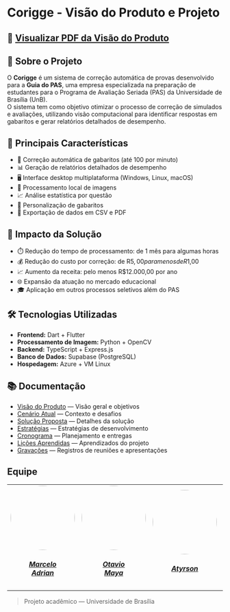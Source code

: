 # Corigge - Visão do Produto e Projeto

## 📄 <a href="assets/visao_produto.pdf" target="_blank">Visualizar PDF da Visão do Produto</a>


## 🧠 Sobre o Projeto

O **Corigge** é um sistema de correção automática de provas desenvolvido para a **Guia do PAS**, uma empresa especializada na preparação de estudantes para o Programa de Avaliação Seriada (PAS) da Universidade de Brasília (UnB).  
O sistema tem como objetivo otimizar o processo de correção de simulados e avaliações, utilizando visão computacional para identificar respostas em gabaritos e gerar relatórios detalhados de desempenho.

## 🚀 Principais Características

- 🎯 Correção automática de gabaritos (até 100 por minuto)
- 📊 Geração de relatórios detalhados de desempenho
- 🖥️ Interface desktop multiplataforma (Windows, Linux, macOS)
- 📱 Processamento local de imagens
- 📈 Análise estatística por questão
- 🎨 Personalização de gabaritos
- 📑 Exportação de dados em CSV e PDF

## 🌟 Impacto da Solução

- ⏱️ Redução do tempo de processamento: de 1 mês para algumas horas
- 💰 Redução do custo por correção: de R$5,00 para menos de R$1,00
- 📈 Aumento da receita: pelo menos R$12.000,00 por ano
- 🌐 Expansão da atuação no mercado educacional
- 🎓 Aplicação em outros processos seletivos além do PAS

## 🛠️ Tecnologias Utilizadas

- **Frontend:** Dart + Flutter  
- **Processamento de Imagem:** Python + OpenCV  
- **Backend:** TypeScript + Express.js  
- **Banco de Dados:** Supabase (PostgreSQL)  
- **Hospedagem:** Azure + VM Linux

## 📚 Documentação

- [Visão do Produto](assets/visao_produto.pdf) — Visão geral e objetivos
- [Cenário Atual](cenario-atual.md) — Contexto e desafios
- [Solução Proposta](solucao-proposta.md) — Detalhes da solução
- [Estratégias](estrategias.md) — Estratégias de desenvolvimento
- [Cronograma](cronograma.md) — Planejamento e entregas
- [Lições Aprendidas](licoes-aprendidas.md) — Aprendizados do projeto
- [Gravações](gravacoes.md) — Registros de reuniões e apresentações

## Equipe

<center>
<table style="margin-left: auto; margin-right: auto;">
    <tr>
        <td align="center">
            <a href="https://github.com/Marcelo-Adrian">
                <img style="border-radius: 50%;" src="https://github.com/Marcelo-Adrian.png" width="150px;"/>
                <h5 class="text-center">Marcelo<br>Adrian</h5>
            </a>
        </td>
        <td align="center">
            <a href="https://github.com/knz13">
                <img style="border-radius: 50%;" src="https://github.com/knz13.png" width="150px;"/>
                <h5 class="text-center">Otavio<br>Maya</h5>
            </a>
        </td>
        <td align="center">
            <a href="https://github.com/Atyrson">
                <img style="border-radius: 50%;" src="https://github.com/Atyrson.png" width="150px;"/>
                <h5 class="text-center">Atyrson<br> </h5>
            </a>
        </td>
        <td align="center">
            <a href="https://github.com/nateejpg">
                <img style="border-radius: 50%;" src="https://github.com/nateejpg.png" width="150px;"/>
                <h5 class="text-center">Nathan<br>Abreu</h5>
            </a>
        </td>
        <td align="center">
            <a href="https://github.com/pedroslrn">
                <img style="border-radius: 50%;" src="https://github.com/pedroslrn.png" width="150px;"/>
                <h5 class="text-center">Pedro<br>Victor</h5>
            </a>
        </td>
         <td align="center">
            <a href="https://github.com/eduardoferre">
                <img style="border-radius: 50%;" src="https://github.com/eduardoferre.png" width="150px;"/>
                <h5 class="text-center">Eduardo<br>Ferreira</h5>
            </a>
        </td>
	<td align="center">
            <a href="https://github.com/Edzada">
                <img style="border-radius: 50%;" src="https://github.com/Edzada.png" width="150px;"/>
                <h5 class="text-center">Esdras<br>de Sousa</h5>
            </a>
        </td>
</table>
</center>

> Projeto acadêmico — Universidade de Brasília
